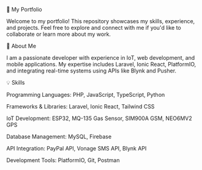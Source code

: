 🚀 My Portfolio

Welcome to my portfolio! This repository showcases my skills, experience, and projects. Feel free to explore and connect with me if you'd like to collaborate or learn more about my work.

📌 About Me

I am a passionate developer with experience in IoT, web development, and mobile applications. My expertise includes Laravel, Ionic React, PlatformIO, and integrating real-time systems using APIs like Blynk and Pusher.

💡 Skills

Programming Languages: PHP, JavaScript, TypeScript, Python

Frameworks & Libraries: Laravel, Ionic React, Tailwind CSS

IoT Development: ESP32, MQ-135 Gas Sensor, SIM900A GSM, NEO6MV2 GPS

Database Management: MySQL, Firebase

API Integration: PayPal API, Vonage SMS API, Blynk API

Development Tools: PlatformIO, Git, Postman
